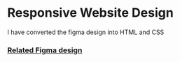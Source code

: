 # Responsive Website Design
I have converted the figma design into HTML and CSS

### [Related Figma design](https://www.figma.com/community/file/1233534543830184266)

